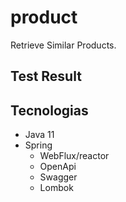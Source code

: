 # product

Retrieve Similar Products.

## Test Result


## Tecnologias
 * Java 11
 * Spring
    - WebFlux/reactor
    - OpenApi
    - Swagger
    - Lombok
